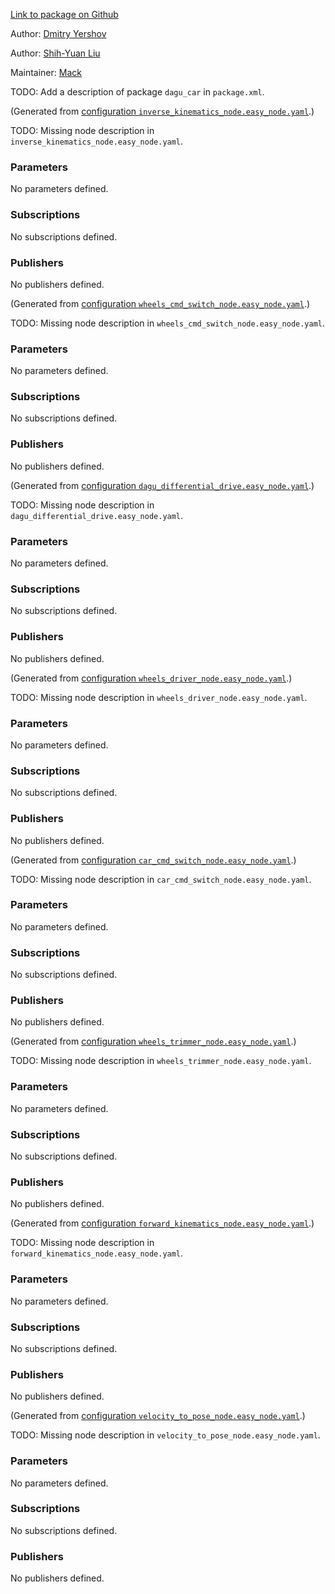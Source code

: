 <div id='dagu_car-autogenerated' markdown='1'>


<!-- do not edit this file, autogenerated -->

[Link to package on Github](github:org=duckietown,repo=Software,path=10-lane-control/dagu_car,branch=andrea-config)

Author: [Dmitry Yershov](mailto:yershov@mit.edu)

Author: [Shih-Yuan Liu](mailto:syliu@mit.edu)

Maintainer: [Mack](mailto:mack@duckietown.org)

TODO: Add a description of package `dagu_car` in `package.xml`.



</div>

<!-- file start -->

<div id='dagu_car-inverse_kinematics_node-autogenerated' markdown='1'>


<!-- do not edit this file, autogenerated -->

(Generated from [configuration `inverse_kinematics_node.easy_node.yaml`](github:org=duckietown,repo=Software,path=inverse_kinematics_node.easy_node.yaml,branch=andrea-config).)

TODO: Missing node description in `inverse_kinematics_node.easy_node.yaml`.

### Parameters 

No parameters defined.

### Subscriptions 

No subscriptions defined.

### Publishers 

No publishers defined.



</div><!-- file start -->

<div id='dagu_car-wheels_cmd_switch_node-autogenerated' markdown='1'>


<!-- do not edit this file, autogenerated -->

(Generated from [configuration `wheels_cmd_switch_node.easy_node.yaml`](github:org=duckietown,repo=Software,path=wheels_cmd_switch_node.easy_node.yaml,branch=andrea-config).)

TODO: Missing node description in `wheels_cmd_switch_node.easy_node.yaml`.

### Parameters 

No parameters defined.

### Subscriptions 

No subscriptions defined.

### Publishers 

No publishers defined.



</div><!-- file start -->

<div id='dagu_car-dagu_differential_drive-autogenerated' markdown='1'>


<!-- do not edit this file, autogenerated -->

(Generated from [configuration `dagu_differential_drive.easy_node.yaml`](github:org=duckietown,repo=Software,path=dagu_differential_drive.easy_node.yaml,branch=andrea-config).)

TODO: Missing node description in `dagu_differential_drive.easy_node.yaml`.

### Parameters 

No parameters defined.

### Subscriptions 

No subscriptions defined.

### Publishers 

No publishers defined.



</div><!-- file start -->

<div id='dagu_car-wheels_driver_node-autogenerated' markdown='1'>


<!-- do not edit this file, autogenerated -->

(Generated from [configuration `wheels_driver_node.easy_node.yaml`](github:org=duckietown,repo=Software,path=wheels_driver_node.easy_node.yaml,branch=andrea-config).)

TODO: Missing node description in `wheels_driver_node.easy_node.yaml`.

### Parameters 

No parameters defined.

### Subscriptions 

No subscriptions defined.

### Publishers 

No publishers defined.



</div><!-- file start -->

<div id='dagu_car-car_cmd_switch_node-autogenerated' markdown='1'>


<!-- do not edit this file, autogenerated -->

(Generated from [configuration `car_cmd_switch_node.easy_node.yaml`](github:org=duckietown,repo=Software,path=car_cmd_switch_node.easy_node.yaml,branch=andrea-config).)

TODO: Missing node description in `car_cmd_switch_node.easy_node.yaml`.

### Parameters 

No parameters defined.

### Subscriptions 

No subscriptions defined.

### Publishers 

No publishers defined.



</div><!-- file start -->

<div id='dagu_car-wheels_trimmer_node-autogenerated' markdown='1'>


<!-- do not edit this file, autogenerated -->

(Generated from [configuration `wheels_trimmer_node.easy_node.yaml`](github:org=duckietown,repo=Software,path=wheels_trimmer_node.easy_node.yaml,branch=andrea-config).)

TODO: Missing node description in `wheels_trimmer_node.easy_node.yaml`.

### Parameters 

No parameters defined.

### Subscriptions 

No subscriptions defined.

### Publishers 

No publishers defined.



</div><!-- file start -->

<div id='dagu_car-forward_kinematics_node-autogenerated' markdown='1'>


<!-- do not edit this file, autogenerated -->

(Generated from [configuration `forward_kinematics_node.easy_node.yaml`](github:org=duckietown,repo=Software,path=forward_kinematics_node.easy_node.yaml,branch=andrea-config).)

TODO: Missing node description in `forward_kinematics_node.easy_node.yaml`.

### Parameters 

No parameters defined.

### Subscriptions 

No subscriptions defined.

### Publishers 

No publishers defined.



</div><!-- file start -->

<div id='dagu_car-velocity_to_pose_node-autogenerated' markdown='1'>


<!-- do not edit this file, autogenerated -->

(Generated from [configuration `velocity_to_pose_node.easy_node.yaml`](github:org=duckietown,repo=Software,path=velocity_to_pose_node.easy_node.yaml,branch=andrea-config).)

TODO: Missing node description in `velocity_to_pose_node.easy_node.yaml`.

### Parameters 

No parameters defined.

### Subscriptions 

No subscriptions defined.

### Publishers 

No publishers defined.



</div>